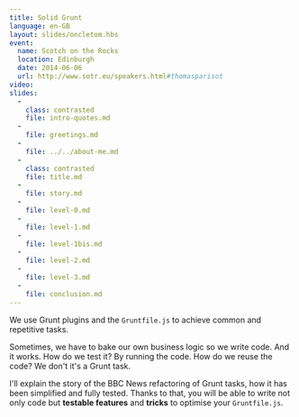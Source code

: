 ```yaml
---
title: Solid Grunt
language: en-GB
layout: slides/oncletom.hbs
event:
  name: Scotch on the Rocks
  location: Edinburgh
  date: 2014-06-06
  url: http://www.sotr.eu/speakers.html#thomasparisot
video:
slides:
  -
    class: contrasted
    file: intro-quotes.md
  -
    file: greetings.md
  -
    file: ../../about-me.md
  -
    class: contrasted
    file: title.md
  -
    file: story.md
  -
    file: level-0.md
  -
    file: level-1.md
  -
    file: level-1bis.md
  -
    file: level-2.md
  -
    file: level-3.md
  -
    file: conclusion.md
---
```


We use Grunt plugins and the `Gruntfile.js` to achieve common and repetitive tasks.

Sometimes, we have to bake our own business logic so we write code. And it works.
How do we test it? By running the code. How do we reuse the code? We don't it's a Grunt task.

I'll explain the story of the BBC News refactoring of Grunt tasks, how it has been simplified and fully tested.
Thanks to that, you will be able to write not only code but **testable features** and **tricks** to optimise your `Gruntfile.js`.